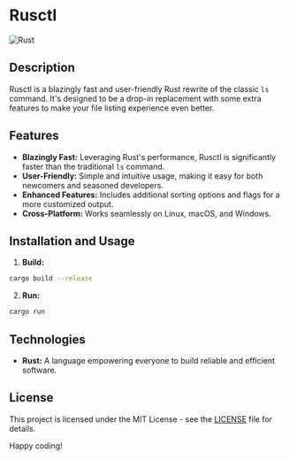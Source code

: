 # Rusctl

![Rust](https://img.shields.io/badge/rust-%23000000.svg?style=for-the-badge&logo=rust&logoColor=white)

## Description

Rusctl is a blazingly fast and user-friendly Rust rewrite of the classic `ls` command. It's designed to be a drop-in replacement with some extra features to make your file listing experience even better.

## Features

- **Blazingly Fast:** Leveraging Rust's performance, Rusctl is significantly faster than the traditional `ls` command.
- **User-Friendly:** Simple and intuitive usage, making it easy for both newcomers and seasoned developers.
- **Enhanced Features:** Includes additional sorting options and flags for a more customized output.
- **Cross-Platform:** Works seamlessly on Linux, macOS, and Windows.

## Installation and Usage

1. **Build:**
```bash
cargo build --release
```


2. **Run:**
```bash
cargo run
```


## Technologies

- **Rust:** A language empowering everyone to build reliable and efficient software.

## License

This project is licensed under the MIT License - see the [LICENSE](LICENSE) file for details.

Happy coding!